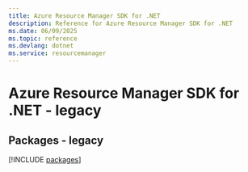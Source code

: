 ```yaml
---
title: Azure Resource Manager SDK for .NET
description: Reference for Azure Resource Manager SDK for .NET
ms.date: 06/09/2025
ms.topic: reference
ms.devlang: dotnet
ms.service: resourcemanager
---
```

# Azure Resource Manager SDK for .NET - legacy
## Packages - legacy
[!INCLUDE [packages](resource-manager-index.md)]
